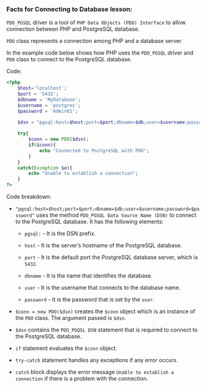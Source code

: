 ### Facts for Connecting to Database lesson:

`PDO_PGSQL` driver is a tool of `PHP Data Objects (PDO) Interface` to allow connection between PHP and PostgreSQL database.

`PDO` class represents a connection among PHP and a database server.

In the example code below shows how PHP uses the `PDO_PGSQL` driver and `PDO` class to connect to the PostgreSQL database.

Code:

```php
<?php
    $host='localhost';
    $port = '5432';
    $dbname = 'MyDatabase';
    $username = 'postgres';
    $password = 'Admin01';
    
    $dsn = "pgsql:host=$host;port=$port;dbname=$db;user=$username;password=$password";

    try{
        $conn = new PDO($dsn);
        if($conn){
            echo "Connected to PostgreSQL with PDO"; 
        }
    }
    catch(Exception $e){
        echo "Unable to establish a connection";
    }
?>
```
Code breakdown:

- `"pgsql:host=$host;port=$port;dbname=$db;user=$username;password=$password"` uses the method `PDO_PGSQL Data Source Name (DSN)` to connect to the PostgreSQL database. It has the following elements:

    - `pgsql:` - It is the DSN prefix.
    
    - `host` - It is the server’s hostname of the PostgreSQL database.

    - `port` - It is the default port the PostgreSQL database server, which is `5432`.
    
    - `dbname` - It is the name that identifies the database.

    - `user` - It is the username that connects to the database name.
    
    - `password` - It is the password that is set by the `user`.

- `$conn = new PDO($dsn)` creates the `$conn` object which is an instance of the `PDO` class. The argument passed is `$dsn`.

- `$dsn` contains the `PDO_PGQSL DSN` statement that is required to connect to the PostgreSQL database.

- `if` statement evaluates the `$conn` object. 

- `try-catch` statement handles any exceptions if any error occurs.

- `catch` block displays the error message `Unable to establish a connection` if there is a problem with the connection.